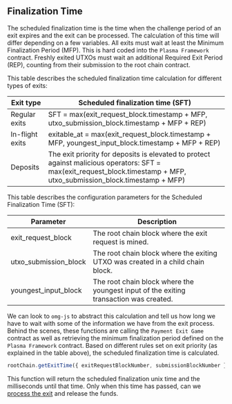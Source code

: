 ## Finalization Time

The scheduled finalization time is the time when the challenge period of an exit expires and the exit can be processed. The calculation of this time will differ depending on a few variables. All exits must wait at least the Minimum Finalization Period (MFP). This is hard coded into the `Plasma Framework` contract. Freshly exited UTXOs must wait an additional Required Exit Period (REP), counting from their submission to the root chain contract.

This table describes the scheduled finalization time calculation for different types of exits: 

| Exit type | Scheduled finalization time (SFT) |
|   ---     |   ---     |
| Regular exits | SFT = max(exit_request_block.timestamp + MFP, utxo_submission_block.timestamp + MFP + REP) |
| In-flight exits   | exitable_at = max(exit_request_block.timestamp + MFP, youngest_input_block.timestamp + MFP + REP) |
| Deposits  |   The exit priority for deposits is elevated to protect against malicious operators:   SFT = max(exit_request_block.timestamp + MFP, utxo_submission_block.timestamp + MFP) |

This table describes the configuration parameters for the Scheduled Finalization Time (SFT): 

| Parameter | Description |
|   ---     |   ---     |
| exit_request_block  | The root chain block where the exit request is mined. |
| utxo_submission_block | The root chain block where the exiting UTXO was created in a child chain block. |
| youngest_input_block  | The root chain block where the youngest input of the exiting transaction was created. |

We can look to `omg-js` to abstract this calculation and tell us how long we have to wait with some of the information we have from the exit process. Behind the scenes, these functions are calling the `Payment Exit Game` contract as well as retrieving the minimum finalization period defined on the `Plasma Framework` contract. Based on different rules set on exit priority (as explained in the table above), the scheduled finalization time is calculated.

```js
rootChain.getExitTime({ exitRequestBlockNumber, submissionBlockNumber })
```

This function will return the scheduled finalization unix time and the milliseconds until that time. 
Only when this time has passed, can we [process the exit](process-exits) and release the funds.